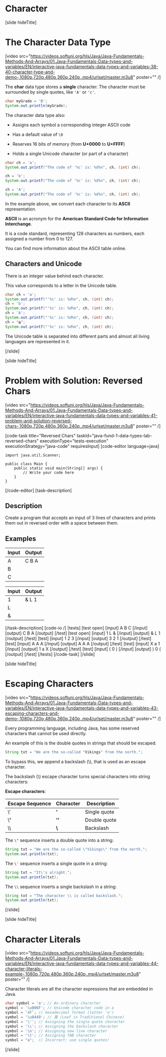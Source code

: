 # Character

[slide hideTitle]

# The Character Data Type

[video src="https://videos.softuni.org/hls/Java/Java-Fundamentals-Methods-And-Arrays/01.Java-Fundamentals-Data-types-and-variables/EN/interactive-java-fundamentals-data-types-and-variables-38-40-character-type-and-demo-,1080p,720p,480p,360p,240p,.mp4/urlset/master.m3u8" poster="" /]

The **char** data type stores a **single** character. The character must be surrounded by single quotes, like `'A'` or `'c'`.

```java live
char myGrade = 'B';
System.out.println(myGrade);
```

The character data type also:

- Assigns each symbol a corresponding integer ASCII code

- Has a default value of `\0`

- Reserves 16 bits of memory \(from **U+0000** to **U+FFFF**\)

- Holds a single Unicode character \(or part of a character\)

```java live
char ch = 'a';
System.out.printf("The code of '%c' is: %d%n", ch, (int) ch);

ch = 'b';
System.out.printf("The code of '%c' is: %d%n", ch, (int) ch);

ch = 'A';
System.out.printf("The code of '%c' is: %d%n", ch, (int) ch);
```

In the example above, we convert each character to its **ASCII** representation. 

**ASCII** is an acronym for the **American Standard Code for Information Interchange**.

It is a code standard, representing 128 characters as numbers, each assigned a number from 0 to 127. 

You can find more information about the ASCII table online.

## Characters and Unicode

There is an integer value behind each character. 

This value corresponds to a letter in the Unicode table.

```java live
char ch = 'a';
System.out.printf("'%c' is: %d%n", ch, (int) ch);
ch = 'b';
System.out.printf("'%c' is: %d%n", ch, (int) ch);
ch = 'A';
System.out.printf("'%c' is: %d%n", ch, (int) ch);
ch = 'щ'; 
System.out.printf("'%c' is: %d%n", ch, (int) ch);
```

The Unicode table is separated into different parts and almost all living languages are represented in it.

[/slide]


[slide hideTitle]
# Problem with Solution: Reversed Chars

[video src="https://videos.softuni.org/hls/Java/Java-Fundamentals-Methods-And-Arrays/01.Java-Fundamentals-Data-types-and-variables/EN/interactive-java-fundamentals-data-types-and-variables-41-problem-and-solution-reversed-chars-,1080p,720p,480p,360p,240p,.mp4/urlset/master.m3u8" poster="" /]

[code-task title="Reversed Chars" taskId="java-fund-1-data-types-lab-reversed-chars" executionType="tests-execution" executionStrategy="java-code" requiresInput]
[code-editor language=java]
```
import java.util.Scanner;

public class Main {
    public static void main(String[] args) {
        // Write your code here
    }
}
```
[/code-editor]
[task-description]
## Description
Create a program that accepts an input of 3 lines of characters and prints them out in reversed order with a space between them.

## Examples
|**Input**|**Output**|
|-----|------|
| A | C B A |
| B |  |
| C |  |

|**Input**|**Output**|
|-----|------|
| 1 | & L 1 |
| L |  |
| & |  |
 

[/task-description]
[code-io /]
[tests]
[test open]
[input]
A
B
C
[/input]
[output]
C B A
[/output]
[/test]
[test open]
[input]
1
L
&
[/input]
[output]
& L 1
[/output]
[/test]
[test]
[input]
1
2
3
[/input]
[output]
3 2 1
[/output]
[/test]
[test]
[input]
A
A
A
[/input]
[output]
A A A
[/output]
[/test]
[test]
[input]
X
a
1
[/input]
[output]
1 a X
[/output]
[/test]
[test]
[input]
(
0
)
[/input]
[output]
) 0 (
[/output]
[/test]
[/tests]
[/code-task]
[/slide]

[slide hideTitle]
# Escaping Characters

[video src="https://videos.softuni.org/hls/Java/Java-Fundamentals-Methods-And-Arrays/01.Java-Fundamentals-Data-types-and-variables/EN/interactive-java-fundamentals-data-types-and-variables-43-escaping-characters-and-demo-,1080p,720p,480p,360p,240p,.mp4/urlset/master.m3u8" poster="" /]

Every programming language, including Java, has some reserved characters that cannot be used directly. 

An example of this is the double quotes in strings that should be escaped.

```Java
String txt = "We are the so-called "Vikings" from the north.";
```

To bypass this, we append a backslash \(\\\), that is used as an escape character.

The backslash \(\\\) escape character turns special characters into string characters:

**Escape characters**:

|Escape Sequence |Character| Description
|-----|--------|--------|
|\\'|**'**       |Single quote|
|\\"  |**''**      |Double quote|
|\\\  |**\\**     |Backslash|


The `\"` sequence inserts a double quote into a string:

```Java live
String txt = "We are the so-called \"Vikings\" from the north.";
System.out.println(txt);
```

The `\'` sequence inserts a single quote in a string:

```Java live
String txt = "It\'s alright.";
System.out.println(txt);
```

The `\\` sequence inserts a single backslash in a string:

```Java live
String txt = "The character \\ is called backslash.";
System.out.println(txt);
```

[/slide]

[slide hideTitle]
# Character Literals

[video src="https://videos.softuni.org/hls/Java/Java-Fundamentals-Methods-And-Arrays/01.Java-Fundamentals-Data-types-and-variables/EN/interactive-java-fundamentals-data-types-and-variables-44-character-literals-example-,1080p,720p,480p,360p,240p,.mp4/urlset/master.m3u8" poster="" /]


Character literals are all the character expressions that are embedded in Java. 

```java
char symbol = 'a'; // An ordinary character
symbol = '\u006F'; // Unicode character code in a
symbol = `4F`; // hexadecimal format (letter 'o')
symbol = '\u8449'; // 葉 (Leaf in Traditional Chinese)
symbol = '\''; // Assigning the single quote character
symbol = '\\'; // Assigning the backslash character
symbol = '\n'; // Assigning new line character
symbol = '\t'; // Assigning TAB character
symbol = "a";  // Incorrect: use single quotes!
```

[/slide]
